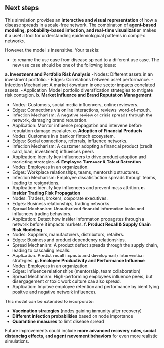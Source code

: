 ## Next steps
This simulation provides an **interactive and visual representation** of how a disease spreads in a scale-free network. The combination of **agent-based modeling, probability-based infection, and real-time visualization** makes it a useful tool for understanding epidemiological patterns in complex networks.

However, the model is insensitive. Your task is:
- to rename the use case from disease spread to a different use case. The new use case should be one of the following ideas:

**a. Investment and Portfolio Risk Analysis**
    - Nodes: Different assets in an investment portfolio.
    - Edges: Correlations between asset performance.
    - Infection Mechanism: A market downturn in one sector impacts correlated assets.
    - Application: Model portfolio diversification strategies to mitigate risk contagion.
**b. Market Influence and Brand Reputation Management**
  - Nodes: Customers, social media influencers, online reviewers.
  - Edges: Connections via online interactions, reviews, word-of-mouth.
  - Infection Mechanism: A negative review or crisis spreads through the network, damaging brand reputation.
  - Application: Monitor influence propagation and intervene before reputation damage escalates.
**c. Adoption of Financial Products**
  - Nodes: Customers in a bank or fintech ecosystem.
  - Edges: Social connections, referrals, influence networks.
  - Infection Mechanism: A customer adopting a financial product (credit card, loan, investment) influences peers.
  - Application: Identify key influencers to drive product adoption and marketing strategies.
**d. Employee Turnover & Talent Retention**
  - Nodes: Employees in an organization.
  - Edges: Workplace relationships, teams, mentorship structures.
  - Infection Mechanism: Employee dissatisfaction spreads through teams, leading to resignations.
  - Application: Identify key influencers and prevent mass attrition.
**e. Insider Trading Risk Propagation**
  - Nodes: Traders, brokers, corporate executives.
  - Edges: Business relationships, trading networks.
  - Spread Mechanism: Unauthorized financial information leaks and influences trading behaviors.
  - Application: Detect how insider information propagates through a network before it impacts markets.
**f. Product Recall & Supply Chain Risk Modeling**
  - Nodes: Suppliers, manufacturers, distributors, retailers.
  - Edges: Business and product dependency relationships.
  - Spread Mechanism: A product defect spreads through the supply chain, leading to cascading recalls.
  - Application: Predict recall impacts and develop early intervention strategies.
**g. Employee Productivity and Performance Influence**
  - Nodes: Employees in an organization.
  - Edges: Influence relationships (mentorship, team collaboration).
  - Spread Mechanism: High-performing employees influence peers, but disengagement or toxic work culture can also spread.
  - Application: Improve employee retention and performance by identifying positive and negative network influences.

This model can be extended to incorporate:
- **Vaccination strategies** (nodes gaining immunity after recovery)
- **Different infection probabilities** based on node importance
- **Quarantine measures** to limit disease spread

Future improvements could include **more advanced recovery rules, social distancing effects, and agent movement behaviors** for even more realistic simulations.
